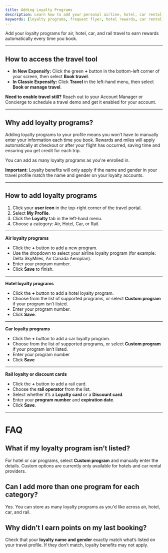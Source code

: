 ```yaml
---
title: Adding Loyalty Programs
description: Learn how to add your personal airline, hotel, car rental, and rail loyalty programs to your travel profile so rewards apply automatically at checkout.
keywords: [loyalty programs, frequent flyer, hotel rewards, car rental loyalty, rail cards, expensify travel, classic, new expensify]
---
```


<div id="new-expensify" markdown="1">

Add your loyalty programs for air, hotel, car, and rail travel to earn rewards automatically every time you book.

---

## How to access the travel tool

- **In New Expensify:** Click the green **+** button in the bottom-left corner of your screen, then select **Book travel**.
- **In Classic Expensify:** Click **Travel** in the left-hand menu, then select **Book or manage travel**.

**Need to enable travel still?** Reach out to your Account Manager or Concierge to schedule a travel demo and get it enabled for your account.

---

## Why add loyalty programs?

Adding loyalty programs to your profile means you won’t have to manually enter your information each time you book. Rewards and miles will apply automatically at checkout or after your flight has occurred, saving time and ensuring you get credit for each trip.

You can add as many loyalty programs as you're enrolled in.

**Important:** Loyalty benefits will only apply if the name and gender in your travel profile match the name and gender on your loyalty accounts.

---

## How to add loyalty programs

1. Click your **user icon** in the top-right corner of the travel portal.
2. Select **My Profile**.
3. Click the **Loyalty** tab in the left-hand menu.
4. Choose a category: Air, Hotel, Car, or Rail.

---

**Air loyalty programs**

- Click the **+** button to add a new program.
- Use the dropdown to select your airline loyalty program (for example: Delta SkyMiles, Air Canada Aeroplan).
- Enter your program number.
- Click **Save** to finish.

---

**Hotel loyalty programs**

- Click the **+** button to add a hotel loyalty program.
- Choose from the list of supported programs, or select **Custom program** if your program isn’t listed.
- Enter your program number.
- Click **Save**.

---

**Car loyalty programs**

  - Click the **+** button to add a car loyalty program.
  - Choose from the list of supported programs, or select **Custom program** if your program isn’t listed.
  - Enter your program number
  - Click **Save**

---

**Rail loyalty or discount cards**

- Click the **+** button to add a rail card.
- Choose the **rail operator** from the list.
- Select whether it’s a **Loyalty card** or a **Discount card**.
- Enter your **program number** and **expiration date**.
- Click **Save**.

---

# FAQ

## What if my loyalty program isn’t listed?
For hotel or car programs, select **Custom program** and manually enter the details. Custom options are currently only available for hotels and car rental providers.

## Can I add more than one program for each category?
Yes. You can store as many loyalty programs as you'd like across air, hotel, car, and rail.

## Why didn’t I earn points on my last booking?
Check that your **loyalty name and gender** exactly match what’s listed on your travel profile. If they don’t match, loyalty benefits may not apply.

</div>
